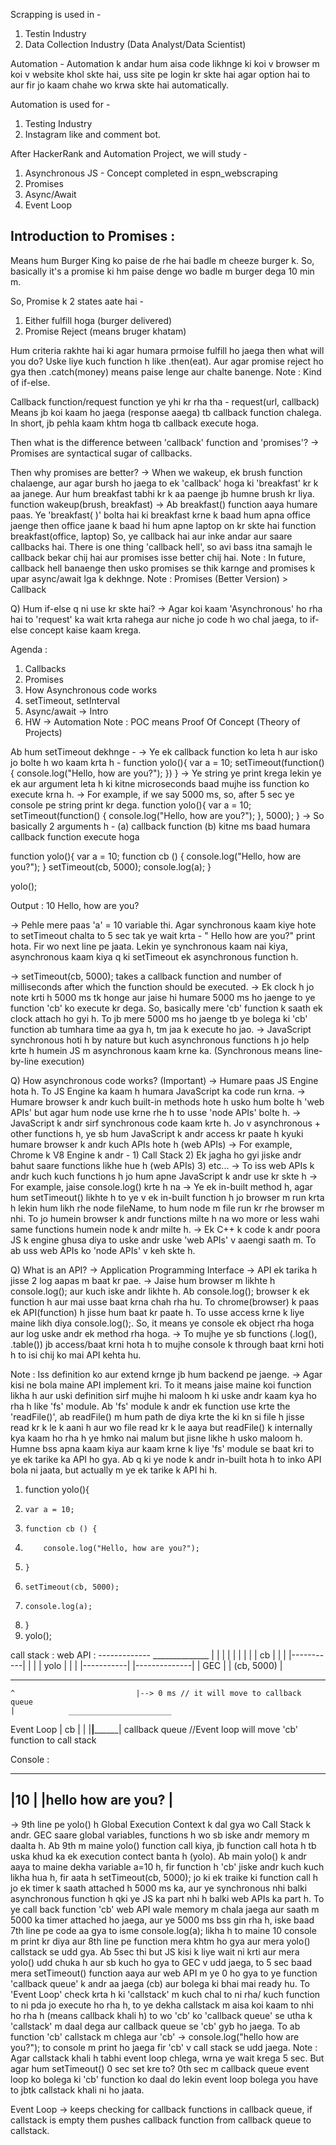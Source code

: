 Scrapping is used in -
1) Testin Industry
2) Data Collection Industry (Data Analyst/Data Scientist)

Automation -
Automation k andar hum aisa code likhnge ki koi v browser m koi v website khol skte hai, uss site pe login kr skte hai agar option hai to aur fir jo kaam chahe wo krwa skte hai automatically.

Automation is used for -
1) Testing Industry
2) Instagram like and comment bot.

After HackerRank and Automation Project, we will study -
1) Asynchronous JS - Concept completed in espn_webscraping
2) Promises
3) Async/Await
4) Event Loop

Introduction to Promises :
--------------------------
Means hum Burger King ko paise de rhe hai badle m cheeze burger k. So, basically it's a promise ki hm paise denge wo badle m burger dega 10 min m.

So, Promise k 2 states aate hai -
1) Either fulfill hoga (burger delivered)
2) Promise Reject (means bruger khatam)

Hum criteria rakhte hai ki agar humara prmoise fulfill ho jaega then what will you do? Uske liye kuch function h like .then(eat). Aur agar promise reject ho gya then .catch(money) means paise lenge aur chalte banenge.
Note : Kind of if-else.

Callback function/request function ye yhi kr rha tha -
request(url, callback)
Means jb koi kaam ho jaega (response aaega) tb callback function chalega. In short, jb pehla kaam khtm hoga tb callback execute hoga.

Then what is the difference between 'callback' function and 'promises'?
-> Promises are syntactical sugar of callbacks.

Then why promises are better?
-> When we wakeup, ek brush function chalaenge, aur agar bursh ho jaega to ek 'callback' hoga ki 'breakfast' kr k aa janege. Aur hum breakfast tabhi kr k aa paenge jb humne brush kr liya.
    function wakeup(brush, breakfast)
-> Ab breakfast() function aaya humare paas. Ye 'breakfast( )' bolta hai ki breakfast krne k baad hum apna office jaenge then office jaane k baad hi hum apne laptop on kr skte hai
    function breakfast(office, laptop)
So, ye callback hai aur inke andar aur saare callbacks hai.
There is one thing 'callback hell', so avi bass itna samajh le callback bekar chij hai aur promises isse better chij hai.
Note : In future, callback hell banaenge then usko promises se thik karnge and promises k upar async/await lga k dekhnge.
Note : Promises (Better Version) > Callback

Q) Hum if-else q ni use kr skte hai?
-> Agar koi kaam 'Asynchronous' ho rha hai to 'request' ka wait krta rahega aur niche jo code h wo chal jaega, to if-else concept kaise kaam krega.





















Agenda :
1) Callbacks
2) Promises
3) How Asynchronous code works
4) setTimeout, setInterval
5) Async/await -> Intro
6) HW -> Automation
Note : POC means Proof Of Concept (Theory of Projects)

Ab hum setTimeout dekhnge -
-> Ye ek callback function ko leta h aur isko jo bolte h wo kaam krta h -
function yolo(){
    var a = 10;
    setTimeout(function() {
        console.log("Hello, how are you?");
    })
}
-> Ye string ye print krega lekin ye ek aur argument leta h ki kitne microseconds baad mujhe iss function ko execute krna h.
-> For example, if we say 5000 ms, so, after 5 sec ye console pe string print kr dega.
function yolo(){
    var a = 10;
    setTimeout(function() {
        console.log("Hello, how are you?");
    }, 5000);
}
-> So basically 2 arguments h -
(a) callback function
(b) kitne ms baad humara callback function execute hoga

function yolo(){
    var a = 10;
    function cb () {
        console.log("Hello, how are you?");
    }
    setTimeout(cb, 5000);
    console.log(a);
}

yolo();

Output :
10
Hello, how are you?

-> Pehle mere paas 'a' = 10 variable thi. Agar synchronous kaam kiye hote to setTimeout chalta to 5 sec tak ye wait krta - " Hello how are you?" print hota. Fir wo next line pe jaata. Lekin ye synchronous kaam nai kiya, asynchronous kaam kiya q ki setTimeout ek asynchronous function h.

-> setTimeout(cb, 5000); takes a callback function and number of milliseconds after which the function should be executed. 
-> Ek clock h jo note krti h 5000 ms tk honge aur jaise hi humare 5000 ms ho jaenge to ye function 'cb' ko execute kr dega. So, basically mere 'cb' function k saath ek clock attach ho gyi h. To jb mere 5000 ms ho jaenge tb ye bolega ki 'cb' function ab tumhara time aa gya h, tm jaa k execute ho jao.
-> JavaScript synchronous hoti h by nature but kuch asynchronous functions h jo help krte h humein JS m asynchronous kaam krne ka. (Synchronous means line-by-line execution)

Q) How asynchronous code works? (Important)
-> Humare paas JS Engine hota h. To JS Engine ka kaam h humara JavaScript ka code run krna.
-> Humare browser k andr kuch built-in methods hote h usko hum bolte h 'web APIs' but agar hum node use krne rhe h to usse 'node APIs' bolte h.
-> JavaScript k andr sirf synchronous code kaam krte h. Jo v asynchronous + other functions h, ye sb hum JavaScript k andr access kr paate h kyuki humare browser k andr kuch APIs hote h (web APIs) 
-> For example, Chrome k V8 Engine k andr -
    1) Call Stack 
    2) Ek jagha ho gyi jiske andr bahut saare functions likhe hue h (web APIs)
    3) etc...
-> To iss web APIs k andr kuch kuch functions h jo hum apne JavaScript k andr use kr skte h
-> For example, jaise console.log() krte h na -> Ye ek in-built method h, agar hum setTimeout() likhte h to ye v ek in-built function h jo browser m run krta h lekin hum likh rhe node fileName, to hum node m file run kr rhe browser m nhi. To jo humein browser k andr functions milte h na wo more or less wahi same functions humein node k andr milte h.
-> Ek C++ k code k andr poora JS k engine ghusa diya to uske andr uske 'web APIs' v aaengi saath m. To ab uss web APIs ko 'node APIs' v keh skte h.

Q) What is an API?
-> Application Programming Interface
-> API ek tarika h jisse 2 log aapas m baat kr pae.
-> Jaise hum browser m likhte h console.log(); aur kuch iske andr likhte h. Ab console.log(); browser k ek function h aur mai usse baat krna chah rha hu. To chrome(browser) k paas ek API(function) h jisse hum baat kr paate h. To usse access krne k liye maine likh diya console.log();. So, it means ye console ek object rha hoga aur log uske andr ek method rha hoga.
-> To mujhe ye sb functions (.log(), .table()) jb access/baat krni hota h to mujhe console k through baat krni hoti h to isi chij ko mai API kehta hu.

Note : Iss definition ko aur extend krnge jb hum backend pe jaenge.
-> Agar kisi ne bola maine API implement kri. To it means jaise maine koi function likha h aur uski definition sirf mujhe hi maloom h ki uske andr kaam kya ho rha h like 'fs' module. Ab 'fs' module k andr ek function use krte the 'readFile()', ab readFile() m hum path de diya krte the ki kn si file h jisse read kr k le k aani h aur wo file read kr k le aaya but readFile() k internally kya kaam ho rha h ye hmko nai malum but jisne likhe h usko maloom h. Humne bss apna kaam kiya aur kaam krne k liye 'fs' module se baat kri to ye ek tarike ka API ho gya. Ab q ki ye node k andr in-built hota h to inko API bola ni jaata, but actually m ye ek tarike k API hi h.



1) function yolo(){
2)     var a = 10;
3)     function cb () {
4)         console.log("Hello, how are you?");
5)     }
6)     setTimeout(cb, 5000);
7)     console.log(a);
8) }
9)  yolo();

call stack :        web API :
-------------       ______________
|           |      |              |
|           |      |              |
|   cb      |      |              |
|-----------|      |              |
|   yolo    |      |              |
|-----------|      |--------------|
|   GEC     |      |  (cb, 5000)  |
-------------      ----------------
    ^                           |--> 0 ms // it will move to callback queue
    |            _______________________
Event Loop      |   cb   |              |
                |________|______________|
                    callback queue  //Event loop will move 'cb' function to call stack

Console :
_____________________
|10                  |
|hello how are you?  |
----------------------

-> 9th line pe yolo() h Global Execution Context k dal gya wo Call Stack k andr. GEC saare global variables, functions h wo sb iske andr memory m daalta h. Ab 9th m maine yolo() function call kiya, jb function call hota h tb uska khud ka ek execution contect banta h (yolo). Ab main yolo() k andr aaya to maine dekha variable a=10 h, fir function h 'cb' jiske andr kuch kuch likha hua h, fir aata h setTimeout(cb, 5000); jo ki ek traike ki function call h jo ek timer k saath attached h 5000 ms ka, aur ye synchronous nhi balki asynchronous function h qki ye JS ka part nhi h balki web APIs ka part h. To ye call back function 'cb' web API wale memory m chala jaega aur saath m 5000 ka timer attached ho jaega, aur ye 5000 ms bss gin rha h, iske baad 7th line pe code aa gya to isme console.log(a); likha h to maine 10 console m print kr diya aur 8th line pe function mera khtm ho gya aur mera yolo() callstack se udd gya. Ab 5sec thi but JS kisi k liye wait ni krti aur mera yolo() udd chuka h aur sb kuch ho gya to GEC v udd jaega, to 5 sec baad mera setTimeout() function aaya aur web API m ye 0 ho gya to ye function 'callback queue' k andr aa jaega (cb) aur bolega ki bhai mai ready hu. To 'Event Loop' check krta h ki 'callstack' m kuch chal to ni rha/ kuch function to ni pda jo execute ho rha h, to ye dekha callstack m aisa koi kaam to nhi ho rha h (means callback khali h) to wo 'cb' ko 'callback queue' se utha k 'callstack' m daal dega aur callback queue se 'cb' gyb ho jaega. To ab function 'cb' callstack m chlega aur 'cb' -> console.log("hello how are you?"); to console m print ho jaega fir 'cb' v call stack se udd jaega.
Note : Agar callstack khali h tabhi event loop chlega, wrna ye wait krega 5 sec. But agar hum setTimeout() 0 sec set kre to? 0th sec m callback queue event loop ko bolega ki 'cb' function ko daal do lekin event loop bolega you have to jbtk callstack khali ni ho jaata.

Event Loop -> keeps checking for callback functions in callback queue, if callstack is empty them pushes callback function from callback queue to callstack.